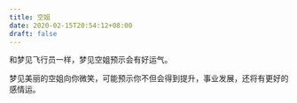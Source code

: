 ```yaml
---
title: 空姐
date: 2020-02-15T20:54:12+08:00
draft: false
---
```


和梦见飞行员一样，梦见空姐预示会有好运气。

梦见美丽的空姐向你微笑，可能预示你不但会得到提升，事业发展，还将有更好的感情运。

